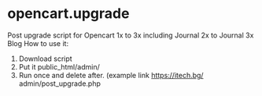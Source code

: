 # opencart.upgrade
Post upgrade script for Opencart 1x to 3x including Journal 2x to Journal 3x Blog
How to use it:
1. Download script
2. Put it public_html/admin/
3. Run once and delete after. (example link https://itech.bg/ admin/post_upgrade.php
